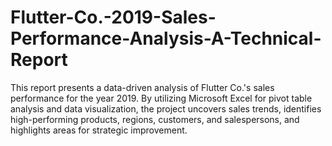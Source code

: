 # Flutter-Co.-2019-Sales-Performance-Analysis-A-Technical-Report
This report presents a data-driven analysis of Flutter Co.'s sales performance for the year 2019. By utilizing Microsoft Excel for pivot table analysis and data visualization, the project uncovers sales trends, identifies high-performing products, regions, customers, and salespersons, and highlights areas for strategic improvement. 
